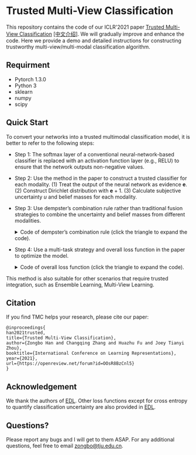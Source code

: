 # Trusted Multi-View Classification

This repository contains the code of our ICLR'2021 paper [Trusted Multi-View Classification](https://arxiv.org/abs/2102.02051) [[中文介绍]](https://mp.weixin.qq.com/s/thx3WSqc64rcEJVOS3OY7A). We will gradually improve and enhance the code. Here we provide a demo and detailed instructions for constructing trustworthy multi-view/multi-modal classification algorithm.

## Requirment

- Pytorch 1.3.0
- Python 3
- sklearn
- numpy
- scipy

## Quick Start

To convert your networks into a trusted multimodal classification model, it is better to refer to the following steps:

- Step 1: The softmax layer of a conventional neural-network-based classifier is replaced with an activation function layer (e.g., RELU) to ensure that the network outputs non-negative values.
- Step 2: Use the method in the paper to construct a trusted classifier for each modality. (1) Treat the output of the neural network as evidence $\mathbf{e}$. (2) Construct Dirichlet distribution with $\mathbf{e}+1$. (3) Calculate subjective uncertainty $u$ and belief masses for each modality.
- Step 3: Use dempster’s combination rule rather than traditional fusion strategies to combine the uncertainty and belief masses from different modalities.
    <details>
    <summary>
    Code of dempster’s combination rule (click the triangle to expand the code).
    </summary>

    ```python
    def DS_Combin(self, alpha):
        """
        :param alpha: All Dirichlet distribution parameters.
        :return: Combined Dirichlet distribution parameters.
        """
        def DS_Combin_two(alpha1, alpha2):
            """
            :param alpha1: Dirichlet distribution parameters of view 1
            :param alpha2: Dirichlet distribution parameters of view 2
            :return: Combined Dirichlet distribution parameters
            """
            alpha = dict()
            alpha[0], alpha[1] = alpha1, alpha2
            b, S, E, u = dict(), dict(), dict(), dict()
            for v in range(2):
                S[v] = torch.sum(alpha[v], dim=1, keepdim=True)
                E[v] = alpha[v]-1
                b[v] = E[v]/(S[v].expand(E[v].shape))
                u[v] = self.classes/S[v]

            # b^0 @ b^(0+1)
            bb = torch.bmm(b[0].view(-1, self.classes, 1), b[1].view(-1, 1, self.classes))
            # b^0 * u^1
            uv1_expand = u[1].expand(b[0].shape)
            bu = torch.mul(b[0], uv1_expand)
            # b^1 * u^0
            uv_expand = u[0].expand(b[0].shape)
            ub = torch.mul(b[1], uv_expand)
            # calculate C
            bb_sum = torch.sum(bb, dim=(1, 2), out=None)
            bb_diag = torch.diagonal(bb, dim1=-2, dim2=-1).sum(-1)
            # bb_diag1 = torch.diag(torch.mm(b[v], torch.transpose(b[v+1], 0, 1)))
            C = bb_sum - bb_diag

            # calculate b^a
            b_a = (torch.mul(b[0], b[1]) + bu + ub)/((1-C).view(-1, 1).expand(b[0].shape))
            # calculate u^a
            u_a = torch.mul(u[0], u[1])/((1-C).view(-1, 1).expand(u[0].shape))

            # calculate new S
            S_a = self.classes / u_a
            # calculate new e_k
            e_a = torch.mul(b_a, S_a.expand(b_a.shape))
            alpha_a = e_a + 1
            return alpha_a

        for v in range(len(alpha)-1):
            if v==0:
                alpha_a = DS_Combin_two(alpha[0], alpha[1])
            else:
                alpha_a = DS_Combin_two(alpha_a, alpha[v+1])
        return alpha_a
    ```
    </details>
- Step 4: Use a multi-task strategy and overall loss function in the paper to optimize the model.
    <details>
    <summary>
    Code of overall loss function (click the triangle to expand the code).
    </summary>

    ```python
    def KL(alpha, c):
        beta = torch.ones((1, c)).cuda()
        S_alpha = torch.sum(alpha, dim=1, keepdim=True)
        S_beta = torch.sum(beta, dim=1, keepdim=True)
        lnB = torch.lgamma(S_alpha) - torch.sum(torch.lgamma(alpha), dim=1, keepdim=True)
        lnB_uni = torch.sum(torch.lgamma(beta), dim=1, keepdim=True) - torch.lgamma(S_beta)
        dg0 = torch.digamma(S_alpha)
        dg1 = torch.digamma(alpha)
        kl = torch.sum((alpha - beta) * (dg1 - dg0), dim=1, keepdim=True) + lnB + lnB_uni
        return kl

    def ce_loss(p, alpha, c, global_step, annealing_step):
        S = torch.sum(alpha, dim=1, keepdim=True)
        E = alpha - 1
        label = F.one_hot(p, num_classes=c)
        A = torch.sum(label * (torch.digamma(S) - torch.digamma(alpha)), dim=1, keepdim=True)

        annealing_coef = min(1, global_step / annealing_step)

        alp = E * (1 - label) + 1
        B = annealing_coef * KL(alp, c)

        return (A + B)
    ```
    </details>

This method is also suitable for other scenarios that require trusted integration, such as Ensemble Learning, Multi-View Learning.

## Citation

If you find TMC helps your research, please cite our paper:

```
@inproceedings{
han2021trusted,
title={Trusted Multi-View Classification},
author={Zongbo Han and Changqing Zhang and Huazhu Fu and Joey Tianyi Zhou},
booktitle={International Conference on Learning Representations},
year={2021},
url={https://openreview.net/forum?id=OOsR8BzCnl5}
}
```

## Acknowledgement

We thank the authors of [EDL](https://muratsensoy.github.io/uncertainty.html). Other loss functions except for cross entropy to quantify classification uncertainty are also provided in [EDL](https://muratsensoy.github.io/uncertainty.html).

## Questions?

Please report any bugs and I will get to them ASAP. For any additional questions, feel free to email zongbo@tju.edu.cn.
